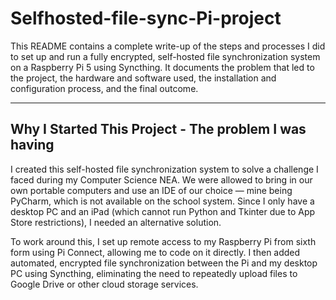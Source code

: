 # Selfhosted-file-sync-Pi-project

This README contains a complete write-up of the steps and processes I did to set up and run a fully encrypted, self-hosted file synchronization system on a Raspberry Pi 5 using Syncthing. It documents the problem that led to the project, the hardware and software used, the installation and configuration process, and the final outcome.

---

## Why I Started This Project - The problem I was having

I created this self-hosted file synchronization system to solve a challenge I faced during my Computer Science NEA. We were allowed to bring in our own portable computers and use an IDE of our choice — mine being PyCharm, which is not available on the school system. Since I only have a desktop PC and an iPad (which cannot run Python and Tkinter due to App Store restrictions), I needed an alternative solution.

To work around this, I set up remote access to my Raspberry Pi from sixth form using Pi Connect, allowing me to code on it directly. I then added automated, encrypted file synchronization between the Pi and my desktop PC using Syncthing, eliminating the need to repeatedly upload files to Google Drive or other cloud storage services.
